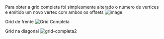 Para obter a grid completa foi simplesmente alterado o número de vertices e emitido um novo vertex com ambos os offsets
![image](https://user-images.githubusercontent.com/18286943/173712800-4e2f2f56-d65b-415e-a091-f4d75ce82059.png)

Grid de frente
![Grid Completa](https://user-images.githubusercontent.com/18286943/173712815-8d02d972-c2d9-4d37-8d02-290b2f4173fd.png)

Grid na diagonal
![grid-completa2](https://user-images.githubusercontent.com/18286943/173712818-4d4a400b-f5f8-4b94-8e89-e4f86a202e9a.png)
